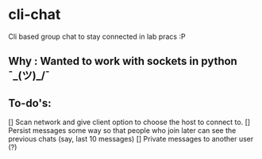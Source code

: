# cli-chat
Cli based group chat to stay connected in lab pracs :P


## Why : Wanted to work with sockets in python ¯\_(ツ)_/¯

## To-do's:
[] Scan network and give client option to choose the host to connect to.
[] Persist messages some way so that people who join later can see the previous chats (say, last 10 messages)
[] Private messages to another user (?)
